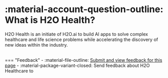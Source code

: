 # :material-account-question-outline: What is H2O Health?

H2O Health is an initiate of H2O.ai to build AI apps to solve complex healthcare and life science problems while accelerating the discovery of new ideas within the industry. 


<br>
=== "Feedback"
    - :material-file-outline: <a href="" target="_blank">Submit and view feedback for this page</a>
    - :material-package-variant-closed: Send feedback about H2O Healthcare to <niki.athanasiadou@h2o.ai>